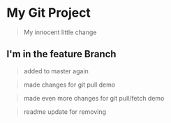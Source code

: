 # My Git Project

> My innocent little change

## I'm in the feature Branch

> added to master again

> made changes for git pull demo

> made even more changes for git pull/fetch demo


>readme update for removing